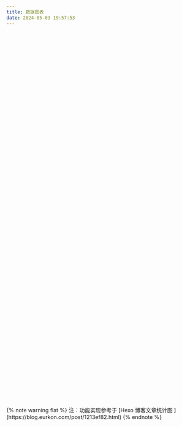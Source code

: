 ```yaml
---
title: 数据图表
date: 2024-05-03 19:57:53
---
```


<!-- 文章发布时间统计图 -->
<div id="posts-chart" data-start="2023-10" style="border-radius: 8px; height: 300px; padding: 10px;"></div>
<!-- 文章标签统计图 -->
<div id="tags-chart" data-length="10" style="border-radius: 8px; height: 300px; padding: 10px;"></div>
<!-- 文章分类统计图 -->
<div id="categories-chart" data-parent="true" style="border-radius: 8px; height: 300px; padding: 10px;"></div>

<br>
{% note warning flat %}
注：功能实现参考于 [Hexo 博客文章统计图 ](https://blog.eurkon.com/post/1213ef82.html)
{% endnote %}

